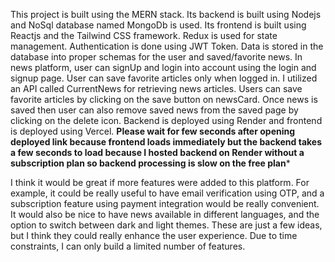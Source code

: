 This project is built using the MERN stack. Its backend is built using Nodejs and NoSql database named MongoDb is used. Its frontend is built using Reactjs and the Tailwind CSS framework. Redux is used for state management. Authentication is done using JWT Token. Data is stored in the database into proper schemas for the user and saved/favorite news.
In news platform, user can signUp and login into account using the login and signup page. User can save favorite articles only when logged in.
I utilized an API called CurrentNews for retrieving news articles. Users can save favorite articles by clicking on the save button on newsCard. Once news is saved then user can also remove saved news from the saved page by clicking on the delete icon. Backend is deployed using Render and frontend is deployed using Vercel. ****Please wait for few seconds after opening deployed link because frontend loads immediately but the backend takes a few seconds to load because I hosted backend on Render without a subscription plan so backend processing is slow on the free plan*****


I think it would be great if more features were added to this platform. For example, it could be really useful to have email verification using OTP, and a subscription feature using payment integration would be really convenient. It would also be nice to have news available in different languages, and the option to switch between dark and light themes. These are just a few ideas, but I think they could really enhance the user experience. Due to time constraints, I can only build a limited number of features.
